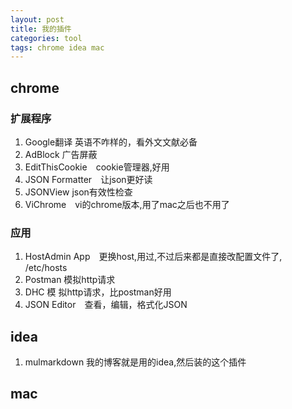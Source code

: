 ```yaml
---
layout: post
title: 我的插件
categories: tool
tags: chrome idea mac
---
```



## chrome 

### 扩展程序
1.  Google翻译 英语不咋样的，看外文文献必备
2.  AdBlock 广告屏蔽
3.  EditThisCookie　cookie管理器,好用
4.  JSON Formatter　让json更好读
5.  JSONView json有效性检查
6.  ViChrome　vi的chrome版本,用了mac之后也不用了

### 应用
1.  HostAdmin App　更换host,用过,不过后来都是直接改配置文件了, /etc/hosts
2.  Postman 模拟http请求
3.  DHC 模   拟http请求，比postman好用
4.  JSON Editor　查看，编辑，格式化JSON

## idea

1.  mulmarkdown 我的博客就是用的idea,然后装的这个插件

## mac


